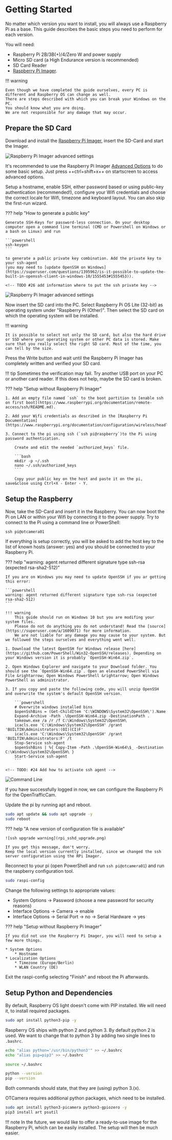 # Getting Started

No matter which version you want to install, you will always use a Raspberry Pi as a base.
This guide describes the basic steps you need to perform for each version.

You will need:

* Raspberry Pi 2B/3B(+)/4/Zero W and power supply
* Micro SD card (a High Endurance version is recommended)
* SD Card Reader
* [Raspberry Pi Imager](https://www.raspberrypi.org/software/).

!!! warning

    Even though we have completed the guide ourselves, every PC is different and Raspberry OS can change as well.
    There are steps described with which you can break your Windows on the PC.
    You should know what you are doing.
    We are not responsible for any damage that may occur.

## Prepare the SD Card

Download and install the [Raspberry Pi Imager](https://www.raspberrypi.org/software/), insert the SD-Card and start the Imager.

![Raspberry Pi Imager advanced settings](rpi_imager_1.png)

It's recommended to use the Raspberry Pi Imager [Advanced Options](https://www.raspberrypi.org/blog/raspberry-pi-imager-update-to-v1-6/) to do some basic setup.
Just press ++ctrl+shift+x++ on startscreen to access advanced options.

Setup a hostname, enable SSH, either password based or using public-key authentication (recommended!),
configure your Wifi credentials and choose the correct locale for Wifi, timezone and keyboard layout.
You can also skip the first-run wizard.

??? help "How to generate a public key"

    Generate SSH-Keys for password-less connection. On your desktop computer open a command line terminal (CMD or Powershell on Windows or a bash on Linux) and run

    ```powershell
    ssh-keygen
    ```

    to generate a public private key combination. Add the private key to your ssh-agent
    (you may need to [update OpenSSH on Windows](https://superuser.com/questions/1395962/is-it-possible-to-update-the-built-in-openssh-client-in-windows-10/1555453#1555453)).
    
    <!-- TODO #26 add information where to put the ssh private key -->

![Raspberry Pi Imager advanced settings](rpi_imager_2.png)

Now insert the SD card into the PC. Select Raspberry Pi OS Lite (32-bit) as operating system under "Raspberry Pi (Other)". Then select the SD card on which the operating system will be installed.

!!! warning

    It is possible to select not only the SD card, but also the hard drive or SSD where your operating system or other PC data is stored. Make sure that you really select the right SD card. Most of the time, you can tell by the size.

Press the Write button and wait until the Raspberry Pi Imager has completely written and verified your SD card.

!!! tip
    Sometimes the verification may fail. Try another USB port on your PC or another card reader. If this does not help, maybe the SD card is broken.

??? help "Setup without Raspberry Pi Imager"

    1. Add an empty file named `ssh` to the boot partition to [enable ssh on first boot](https://www.raspberrypi.org/documentation/remote-access/ssh/README.md).

    2. Add your Wifi credentials as described in the [Raspberry Pi Documentation](https://www.raspberrypi.org/documentation/configuration/wireless/headless.md)

    3. Connect to the pi using ssh (`ssh pi@raspberry`)to the Pi using password authentication.

        Create and edit the needed `authorized_keys` file.

        ```bash
        mkdir -p ~/.ssh
        nano ~/.ssh/authorized_keys
        ```

        Copy your public key on the host and paste it on the pi, save&close using Ctrl+X - Enter - Y.

## Setup the Raspberry

Now, take the SD-Card and insert it in the Raspberry.
You can now boot the Pi on LAN or within your Wifi by connecting it to the power supply.
Try to connect to the Pi using a command line or PowerShell:

```powershell
ssh pi@otcamera01
```

If everything is setup correctly, you will be asked to add the host key to the list of known hosts (answer: yes) and you should be connected to your Raspberry Pi.

??? help "warning: agent returned different signature type ssh-rsa (expected rsa-sha2-512)"

    If you are on Windows you may need to update OpenSSH if you ar getting this error:

    ```powershell
    warning: agent returned different signature type ssh-rsa (expected rsa-sha2-512)
    ```

    !!! warning
        This guide should run on Windows 10 but you are modifing your system files.
        Please do not do anything you do not understand! Read the [source](https://superuser.com/a/1609071) for more information.
        We are not liable for any damage you may cause to your system. But we followed the steps ourselves and everything went well.

    1. Download the latest OpenSSH for Windows release [here](https://github.com/PowerShell/Win32-OpenSSH/releases). Depending on your Windows version it is probably `OpenSSH-Win64.zip`.

    2. Open Windows Explorer and navigate to your Download folder. You should see the `OpenSSH-Win64.zip`. Open an elevated PowerShell via File &rightarrow; Open Windows PowerShell &rightarrow; Open Windows PowerShell as administrator.

    3. If you copy and paste the following code, you will unzip OpenSSH and overwrite the system's default OpenSSH version.

        ```powershell
        # Overwrite windows installed bins
        $openSshBins = (Get-ChildItem 'C:\WINDOWS\System32\OpenSSH\').Name
        Expand-Archive -Path .\OpenSSH-Win64.zip -DestinationPath .
        takeown.exe /a /r /f C:\Windows\System32\OpenSSH\
        icacls.exe 'C:\Windows\System32\OpenSSH' /grant 'BUILTIN\Administrators:(OI)(CI)F'
        icacls.exe 'C:\Windows\System32\OpenSSH' /grant 'BUILTIN\Administrators:F' /t
        Stop-Service ssh-agent
        $openSshBins | %{ Copy-Item -Path .\OpenSSH-Win64\$_ -Destination C:\Windows\System32\OpenSSH\ }
        Start-Service ssh-agent
        ```

    <!-- TODO: #24 Add how to activate ssh agent -->

![Command Line](login_ssh.png)

If you have successfully logged in now, we can configure the Raspberry Pi for the OpenTrafficCam.

Update the pi by running apt and reboot.

```bash
sudo apt update && sudo apt upgrade -y
sudo reboot
```

??? help "A new version of configuration file is available"

    ![ssh upgrade warning](rpi_sshd_upgrade.png)

    If you get this message, don't worry.
    Keep the local version currently installed, since we changed the ssh server configuration using the RPi Imager.

Reconnect to your pi (open PowerShell and run `ssh pi@otcamera01`) and run the raspberry configuration tool.

```bash
sudo raspi-config
```

Change the following settings to appropriate values:

* System Options &rightarrow; Password (choose a new password for security reasons)
* Interface Options &rightarrow; Camera &rightarrow; enable
* Interface Options &rightarrow; Serial Port &rightarrow; no &rightarrow; Serial Hardware &rightarrow; yes

??? help "Setup without Raspberry Pi Imager"

    If you did not use the Raspberry Pi Imager, you will need to setup a few more things.

    * System Options
        * Hostname
    * Localization Options
        * Timezone (Europe/Berlin)
        * WLAN Country (DE)

Exit the raspi-config selecting "Finish" and reboot the Pi afterwards.

## Setup Python and Dependencies

By default, Raspberry OS light doesn't come with PIP installed. We will need it, to install required packages.

```bash
sudo apt install python3-pip -y
```

Raspberry OS ships with python 2 and python 3. By default python 2 is used. We want to change that to python 3 by adding two single lines to ```.bashrc```.

```bash
echo "alias python='/usr/bin/python3'" >> ~/.bashrc
echo "alias pip=pip3" >> ~/.bashrc

source ~/.bashrc

python --version
pip --version
```

Both commands should state, that they are (using) python 3.(x).

OTCamera requires additional python packages, which need to be installed.

```bash
sudo apt install python3-picamera python3-gpiozero -y
pip3 install art psutil
```

!!! note
    In the future, we would like to offer a ready-to-use image for the Raspberry Pi, which can be easily installed.
    The setup will then be much easier.
